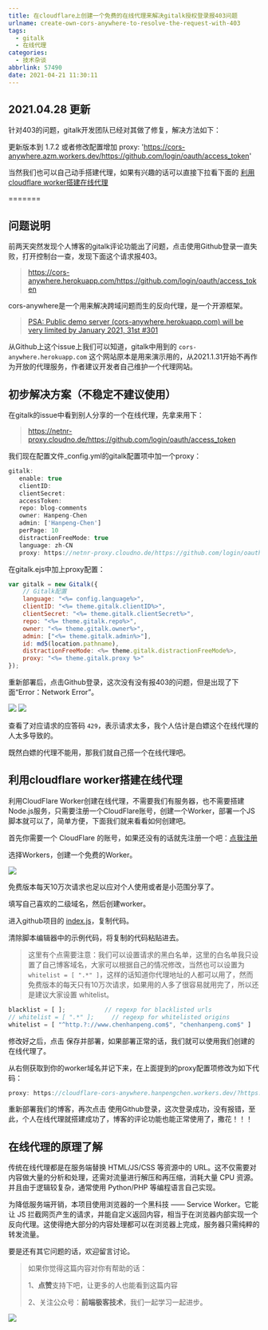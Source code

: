 ```yaml
---
title: 在cloudflare上创建一个免费的在线代理来解决gitalk授权登录报403问题
urlname: create-own-cors-anywhere-to-resolve-the-request-with-403
tags:
  - gitalk
  - 在线代理
categories:
  - 技术杂谈
abbrlink: 57490
date: 2021-04-21 11:30:11
---
```


## 2021.04.28 更新
针对403的问题，gitalk开发团队已经对其做了修复，解决方法如下：

更新版本到 1.7.2 或者修改配置增加 proxy: 'https://cors-anywhere.azm.workers.dev/https://github.com/login/oauth/access_token'

当然我们也可以自己动手搭建代理，如果有兴趣的话可以直接下拉看下面的 [利用cloudflare worker搭建在线代理](#create-cors-by-self)

=======

## 问题说明
前两天突然发现个人博客的gitalk评论功能出了问题，点击使用Github登录一直失败，打开控制台一查，发现下面这个请求报403。

> https://cors-anywhere.herokuapp.com/https://github.com/login/oauth/access_token

cors-anywhere是一个用来解决跨域问题而生的反向代理，是一个开源框架。

> [PSA: Public demo server (cors-anywhere.herokuapp.com) will be very limited by January 2021, 31st #301](https://github.com/Rob--W/cors-anywhere/issues/301)

从Github上这个issue上我们可以知道，gitalk中用到的 `cors-anywhere.herokuapp.com` 这个网站原本是用来演示用的，从2021.1.31开始不再作为开放的代理服务，作者建议开发者自己维护一个代理网站。

## 初步解决方案（不稳定不建议使用）

在gitalk的issue中看到别人分享的一个在线代理，先拿来用下：

> https://netnr-proxy.cloudno.de/https://github.com/login/oauth/access_token

我们现在配置文件_config.yml的gitalk配置项中加一个proxy：
```js
gitalk:
   enable: true
   clientID: 
   clientSecret: 
   accessToken: 
   repo: blog-comments
   owner: Hanpeng-Chen
   admin: ['Hanpeng-Chen']
   perPage: 10
   distractionFreeMode: true
   language: zh-CN
   proxy: https://netnr-proxy.cloudno.de/https://github.com/login/oauth/access_token
```

在gitalk.ejs中加上proxy配置：
```js
var gitalk = new Gitalk({
    // Gitalk配置
    language: "<%= config.language%>",
    clientID: "<%= theme.gitalk.clientID%>",
    clientSecret: "<%= theme.gitalk.clientSecret%>",
    repo: "<%= theme.gitalk.repo%>",
    owner: "<%= theme.gitalk.owner%>",
    admin: ["<%= theme.gitalk.admin%>"],
    id: md5(location.pathname),
    distractionFreeMode: <%= theme.gitalk.distractionFreeMode%>,
    proxy: "<%= theme.gitalk.proxy %>"
});
```

重新部署后，点击Github登录，这次没有没有报403的问题，但是出现了下面“Error：Network Error”。

![](https://gitee.com/HanpengChen/blog-images/raw/master/blogImages/2021/summer/20210421101906.png)
![](https://gitee.com/HanpengChen/blog-images/raw/master/blogImages/2021/summer/20210421102116.png)

查看了对应请求的应答码 `429`，表示请求太多，我个人估计是白嫖这个在线代理的人太多导致的。

既然白嫖的代理不能用，那我们就自己搭一个在线代理吧。

<div id="create-cors-by-self"></div>

## 利用cloudflare worker搭建在线代理

利用CloudFlare Worker创建在线代理，不需要我们有服务器，也不需要搭建Node.js服务，只需要注册一个CloudFlare账号，创建一个Worker，部署一个JS脚本就可以了，简单方便，下面我们就来看看如何创建吧。


首先你需要一个 CloudFlare 的账号，如果还没有的话就先注册一个吧：[点我注册](https://dash.cloudflare.com/)

选择Workers，创建一个免费的Worker。

![](https://gitee.com/HanpengChen/blog-images/raw/master/blogImages/2021/summer/20210421095610.png)

免费版本每天10万次请求也足以应对个人使用或者是小范围分享了。

填写自己喜欢的二级域名，然后创建worker。

进入github项目的 [index.js](https://github.com/Hanpeng-Chen/cloudflare-cors-anywhere/blob/master/index.js)，复制代码。

清除脚本编辑器中的示例代码，将复制的代码粘贴进去。

> 这里有个点需要注意：我们可以设置请求的黑白名单，这里的白名单我只设置了自己博客域名，大家可以根据自己的情况修改，当然也可以设置为`whitelist = [ ".*" ]`，这样的话知道你代理地址的人都可以用了，然而免费版本的每天只有10万次请求，如果用的人多了很容易就用完了，所以还是建议大家设置 whitelist。

```js
blacklist = [ ];           // regexp for blacklisted urls
// whitelist = [ ".*" ];     // regexp for whitelisted origins
whitelist = [ "^http.?://www.chenhanpeng.com$", "chenhanpeng.com$" ]
```

修改好之后，点击 保存并部署，如果部署正常的话，我们就可以使用我们创建的在线代理了。

从右侧获取到你的worker域名并记下来，在上面提到的proxy配置项修改为如下代码：

```js
proxy: https://cloudflare-cors-anywhere.hanpengchen.workers.dev/?https://github.com/login/oauth/access_token
```

重新部署我们的博客，再次点击 使用Github登录，这次登录成功，没有报错，至此，个人在线代理就搭建成功了，博客的评论功能也能正常使用了，撒花！！！


## 在线代理的原理了解
传统在线代理都是在服务端替换 HTML/JS/CSS 等资源中的 URL。这不仅需要对内容做大量的分析和处理，还需对流量进行解压和再压缩，消耗大量 CPU 资源。并且由于逻辑较复杂，通常使用 Python/PHP 等编程语言自己实现。

为降低服务端开销，本项目使用浏览器的一个黑科技 —— Service Worker。它能让 JS 拦截网页产生的请求，并能自定义返回内容，相当于在浏览器内部实现一个反向代理。这使得绝大部分的内容处理都可以在浏览器上完成，服务器只需纯粹的转发流量。


要是还有其它问题的话，欢迎留言讨论。

> 如果你觉得这篇内容对你有帮助的话：
>
> 1、**点赞**支持下吧，让更多的人也能看到这篇内容
>
> 2、关注公众号：**前端极客技术**，我们一起学习一起进步。


![](https://gitee.com/HanpengChen/blog-images/raw/master/%E5%89%8D%E7%AB%AF%E6%9E%81%E5%AE%A2%E6%8A%80%E6%9C%AF%E4%BA%8C%E7%BB%B4%E7%A0%81.png)